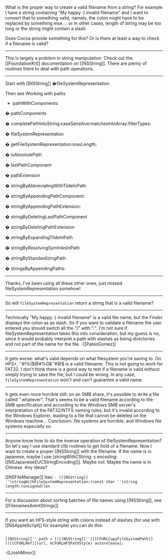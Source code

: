 What is the proper way to create a valid filename from a string? For example I have a string containing "My happy :) invalid filename" and I want to convert that to something valid, namely, the colon might have to be replaced by something else.... or in other cases, length of string may be too long or the string might contain a slash. 

Does Cocoa provide something for this? Or is there at least a way to check if a filename is valid?

----

This is largely a problem in string manipulation. Check out the [[FoundationKit]] documentation on [[NSString]]. There are plenty of routines there to deal with path operations.

----
Start with [[NSString]] �fileSystemRepresentation

Then see
Working with paths 
+ pathWithComponents:

� pathComponents

� completePathIntoString:caseSensitive:matchesIntoArray:filterTypes:

� fileSystemRepresentation

� getFileSystemRepresentation:maxLength:

� isAbsolutePath

� lastPathComponent

� pathExtension

� stringByAbbreviatingWithTildeInPath

� stringByAppendingPathComponent:

� stringByAppendingPathExtension:

� stringByDeletingLastPathComponent

� stringByDeletingPathExtension

� stringByExpandingTildeInPath

� stringByResolvingSymlinksInPath

� stringByStandardizingPath

� stringsByAppendingPaths:

----

Thanks, I've been using all these other ones, just missed fileSystemRepresentation somehow!

----

So will <code>fileSystemRepresentation</code> return a string that is a valid filename?

----

Technically "My happy :) invalid filename" is a valid file name, but the Finder displays the colon as as slash. So if you want to validate a filename the user entered you should switch all the "/" with ":". I'm not sure if fileSystemRepresentation takes this into consideration, but my guess is no, since it would probably interpret a path with slashes as being directories and not part of the name for the file. -[[PabloGomez]]

----

It gets worse: what's valid depends on what filesystem you're saving to. On HFS+, ''#!%($@#%G&''#@$ is a valid filename. This is not going to work for FAT32. I don't think there is a good way to test if a filename is valid without simply trying to save the file, but I could be wrong. In any case, <code>fileSystemRepresentation</code> won't and can't guarantee a valid name.

----

It gets even more horrible still: on an SMB share, it's possible to write a file called ".whatever". That's seems to be a valid filename according to the SMB specification and according to the Windows SMB server's interpretation of the FAT32/NTFS naming rules, but it's invalid according to the Windows Explorer, leading to a file that cannot be deleted on the Windows machine... Conclusion: file systems are horrible, and Windows file systems especially so.

----

Anyone know how to do the inverse operation of fileSystemRepresentation?  So let's say I use standard clib routines to get hold of a filename.  Now I want to create a proper [[NSString]] with the filename.  If the name is in japanese, maybe I use [stringWithCString: s encoding:[[NSJapaneseEUCStringEncoding]]].  Maybe not.  Maybe the name is in Chinese.  Any ideas?

[[NSFileManager]] has: <code>- ([[NSString]] '')stringWithFileSystemRepresentation:(const char '')string length:(unsigned)len</code>

----

For a discussion about sorting batches of file names using [[NSString]], see [[FilenamesArentStrings]]

----

If you want an HFS-style string with colons instead of slashes (for use with [[NSAppleScript]] for example) you can do this:

<code>
[[NSString]]'' path = [([[NSString]]'')[[CFURLCopyFileSystemPath]](([[CFURLRef]])url, kCFURLHFSPathStyle) autorelease];
</code>

-[[JoshMinor]]